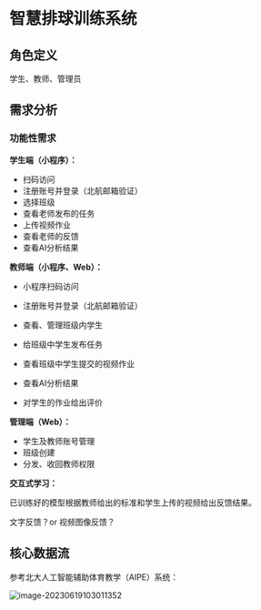 # 智慧排球训练系统

## 角色定义

学生、教师、管理员

## 需求分析

### 功能性需求

**学生端（小程序）：**

+ 扫码访问
+ 注册账号并登录（北航邮箱验证）
+ 选择班级
+ 查看老师发布的任务
+ 上传视频作业
+ 查看老师的反馈
+ 查看AI分析结果

**教师端（小程序、Web）：**

+ 小程序扫码访问

+ 注册账号并登录（北航邮箱验证）

+ 查看、管理班级内学生
+ 给班级中学生发布任务
+ 查看班级中学生提交的视频作业
+ 查看AI分析结果
+ 对学生的作业给出评价 

**管理端（Web）：**

+ 学生及教师账号管理
+ 班级创建
+ 分发、收回教师权限

**交互式学习：**

已训练好的模型根据教师给出的标准和学生上传的视频给出反馈结果。

文字反馈？or 视频图像反馈？

## 核心数据流

参考北大人工智能辅助体育教学（AIPE）系统：

![image-20230619103011352](C:\Users\user\AppData\Roaming\Typora\typora-user-images\image-20230619103011352.png)

